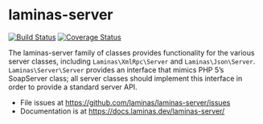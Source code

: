 # laminas-server

[![Build Status](https://travis-ci.com/laminas/laminas-server.svg)](https://travis-ci.com/laminas/laminas-server)
[![Coverage Status](https://coveralls.io/repos/github/laminas/laminas-server/badge.svg)](https://coveralls.io/github/laminas/laminas-server)

The laminas-server family of classes provides functionality for the various server
classes, including `Laminas\XmlRpc\Server` and `Laminas\Json\Server`.
`Laminas\Server\Server` provides an interface that mimics PHP 5’s SoapServer class;
all server classes should implement this interface in order to provide a standard
server API.

- File issues at https://github.com/laminas/laminas-server/issues
- Documentation is at https://docs.laminas.dev/laminas-server/
